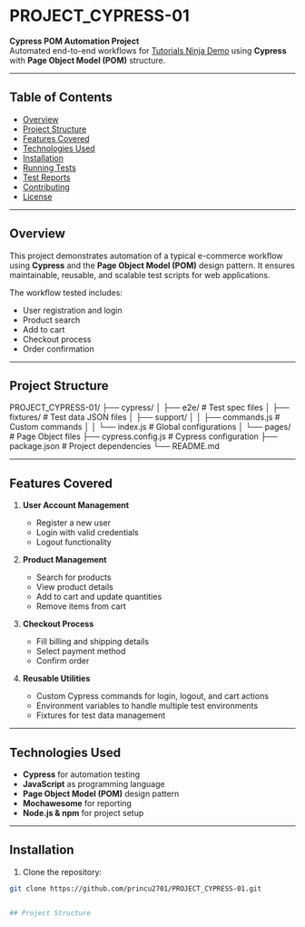 # PROJECT_CYPRESS-01

**Cypress POM Automation Project**  
Automated end-to-end workflows for [Tutorials Ninja Demo](https://tutorialsninja.com/demo/index.php?route=common/home) using **Cypress** with **Page Object Model (POM)** structure.

---

## Table of Contents

- [Overview](#overview)
- [Project Structure](#project-structure)
- [Features Covered](#features-covered)
- [Technologies Used](#technologies-used)
- [Installation](#installation)
- [Running Tests](#running-tests)
- [Test Reports](#test-reports)
- [Contributing](#contributing)
- [License](#license)

---

## Overview

This project demonstrates automation of a typical e-commerce workflow using **Cypress** and the **Page Object Model (POM)** design pattern. It ensures maintainable, reusable, and scalable test scripts for web applications.

The workflow tested includes:

- User registration and login
- Product search
- Add to cart
- Checkout process
- Order confirmation

---

## Project Structure

PROJECT_CYPRESS-01/
├── cypress/
│ ├── e2e/ # Test spec files
│ ├── fixtures/ # Test data JSON files
│ ├── support/
│ │ ├── commands.js # Custom commands
│ │ └── index.js # Global configurations
│ └── pages/ # Page Object files
├── cypress.config.js # Cypress configuration
├── package.json # Project dependencies
└── README.md


---

## Features Covered

1. **User Account Management**
   - Register a new user
   - Login with valid credentials
   - Logout functionality

2. **Product Management**
   - Search for products
   - View product details
   - Add to cart and update quantities
   - Remove items from cart

3. **Checkout Process**
   - Fill billing and shipping details
   - Select payment method
   - Confirm order

4. **Reusable Utilities**
   - Custom Cypress commands for login, logout, and cart actions
   - Environment variables to handle multiple test environments
   - Fixtures for test data management

---

## Technologies Used

- **Cypress** for automation testing  
- **JavaScript** as programming language  
- **Page Object Model (POM)** design pattern  
- **Mochawesome** for reporting  
- **Node.js & npm** for project setup  

---

## Installation

1. Clone the repository:

```bash
git clone https://github.com/princu2701/PROJECT_CYPRESS-01.git


## Project Structure


